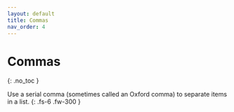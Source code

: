 ```yaml
---
layout: default
title: Commas
nav_order: 4
---
```


# Commas
{: .no_toc }

Use a serial comma (sometimes called an Oxford comma) to separate items in a list.
{: .fs-6 .fw-300 }
